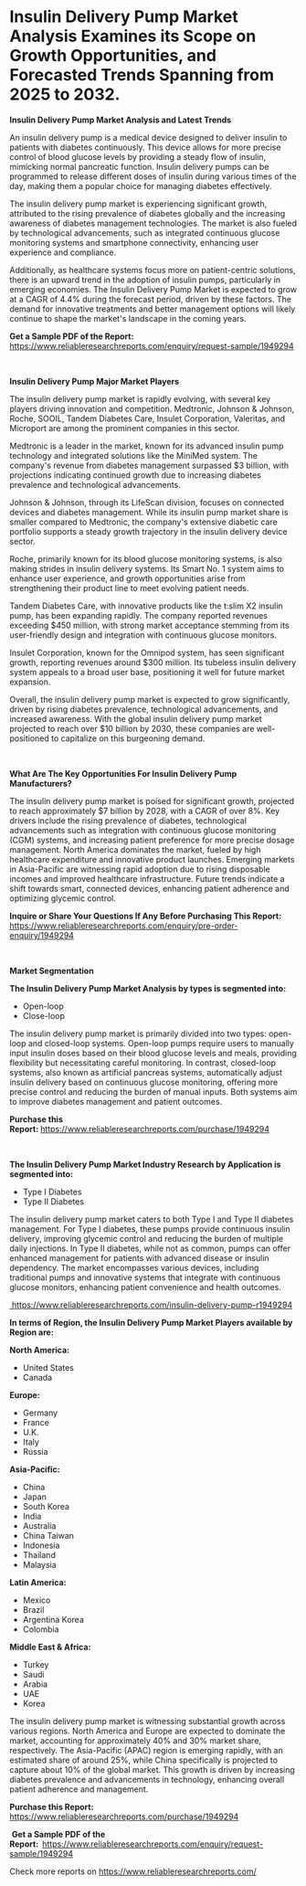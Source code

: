 <p><h1>Insulin Delivery Pump Market Analysis Examines its Scope on Growth Opportunities, and Forecasted Trends Spanning from 2025 to 2032.</h1></p><p><strong>Insulin Delivery Pump Market Analysis and Latest Trends</strong></p>
<p><p>An insulin delivery pump is a medical device designed to deliver insulin to patients with diabetes continuously. This device allows for more precise control of blood glucose levels by providing a steady flow of insulin, mimicking normal pancreatic function. Insulin delivery pumps can be programmed to release different doses of insulin during various times of the day, making them a popular choice for managing diabetes effectively.</p><p>The insulin delivery pump market is experiencing significant growth, attributed to the rising prevalence of diabetes globally and the increasing awareness of diabetes management technologies. The market is also fueled by technological advancements, such as integrated continuous glucose monitoring systems and smartphone connectivity, enhancing user experience and compliance.</p><p>Additionally, as healthcare systems focus more on patient-centric solutions, there is an upward trend in the adoption of insulin pumps, particularly in emerging economies. The Insulin Delivery Pump Market is expected to grow at a CAGR of 4.4% during the forecast period, driven by these factors. The demand for innovative treatments and better management options will likely continue to shape the market's landscape in the coming years.</p></p>
<p><strong>Get a Sample PDF of the Report:&nbsp;</strong> <a href="https://www.reliableresearchreports.com/enquiry/request-sample/1949294?utm_campaign=3028&utm_medium=2&utm_source=Github&utm_content=ia&utm_term=04032025&utm_id=insulin-delivery-pump">https://www.reliableresearchreports.com/enquiry/request-sample/1949294</a></p>
<p>&nbsp;</p>
<p><strong>Insulin Delivery Pump Major Market Players</strong></p>
<p><p>The insulin delivery pump market is rapidly evolving, with several key players driving innovation and competition. Medtronic, Johnson & Johnson, Roche, SOOIL, Tandem Diabetes Care, Insulet Corporation, Valeritas, and Microport are among the prominent companies in this sector.</p><p>Medtronic is a leader in the market, known for its advanced insulin pump technology and integrated solutions like the MiniMed system. The company's revenue from diabetes management surpassed $3 billion, with projections indicating continued growth due to increasing diabetes prevalence and technological advancements.</p><p>Johnson & Johnson, through its LifeScan division, focuses on connected devices and diabetes management. While its insulin pump market share is smaller compared to Medtronic, the company's extensive diabetic care portfolio supports a steady growth trajectory in the insulin delivery device sector.</p><p>Roche, primarily known for its blood glucose monitoring systems, is also making strides in insulin delivery systems. Its Smart No. 1 system aims to enhance user experience, and growth opportunities arise from strengthening their product line to meet evolving patient needs.</p><p>Tandem Diabetes Care, with innovative products like the t:slim X2 insulin pump, has been expanding rapidly. The company reported revenues exceeding $450 million, with strong market acceptance stemming from its user-friendly design and integration with continuous glucose monitors.</p><p>Insulet Corporation, known for the Omnipod system, has seen significant growth, reporting revenues around $300 million. Its tubeless insulin delivery system appeals to a broad user base, positioning it well for future market expansion.</p><p>Overall, the insulin delivery pump market is expected to grow significantly, driven by rising diabetes prevalence, technological advancements, and increased awareness. With the global insulin delivery pump market projected to reach over $10 billion by 2030, these companies are well-positioned to capitalize on this burgeoning demand.</p></p>
<p>&nbsp;</p>
<p><strong>What Are The Key Opportunities For Insulin Delivery Pump Manufacturers?</strong></p>
<p><p>The insulin delivery pump market is poised for significant growth, projected to reach approximately $7 billion by 2028, with a CAGR of over 8%. Key drivers include the rising prevalence of diabetes, technological advancements such as integration with continuous glucose monitoring (CGM) systems, and increasing patient preference for more precise dosage management. North America dominates the market, fueled by high healthcare expenditure and innovative product launches. Emerging markets in Asia-Pacific are witnessing rapid adoption due to rising disposable incomes and improved healthcare infrastructure. Future trends indicate a shift towards smart, connected devices, enhancing patient adherence and optimizing glycemic control.</p></p>
<p><strong>Inquire or Share Your Questions If Any Before Purchasing This Report:</strong> <a href="https://www.reliableresearchreports.com/enquiry/pre-order-enquiry/1949294?utm_campaign=3028&utm_medium=2&utm_source=Github&utm_content=ia&utm_term=04032025&utm_id=insulin-delivery-pump">https://www.reliableresearchreports.com/enquiry/pre-order-enquiry/1949294</a></p>
<p>&nbsp;</p>
<p><strong>Market Segmentation</strong></p>
<p><strong>The Insulin Delivery Pump Market Analysis by types is segmented into:</strong></p>
<p><ul><li>Open-loop</li><li>Close-loop</li></ul></p>
<p><p>The insulin delivery pump market is primarily divided into two types: open-loop and closed-loop systems. Open-loop pumps require users to manually input insulin doses based on their blood glucose levels and meals, providing flexibility but necessitating careful monitoring. In contrast, closed-loop systems, also known as artificial pancreas systems, automatically adjust insulin delivery based on continuous glucose monitoring, offering more precise control and reducing the burden of manual inputs. Both systems aim to improve diabetes management and patient outcomes.</p></p>
<p><strong>Purchase this Report:&nbsp;</strong><a href="https://www.reliableresearchreports.com/purchase/1949294?utm_campaign=3028&utm_medium=2&utm_source=Github&utm_content=ia&utm_term=04032025&utm_id=insulin-delivery-pump">https://www.reliableresearchreports.com/purchase/1949294</a></p>
<p>&nbsp;</p>
<p><strong>The Insulin Delivery Pump Market Industry Research by Application is segmented into:</strong></p>
<p><ul><li>Type I Diabetes</li><li>Type II Diabetes</li></ul></p>
<p><p>The insulin delivery pump market caters to both Type I and Type II diabetes management. For Type I diabetes, these pumps provide continuous insulin delivery, improving glycemic control and reducing the burden of multiple daily injections. In Type II diabetes, while not as common, pumps can offer enhanced management for patients with advanced disease or insulin dependency. The market encompasses various devices, including traditional pumps and innovative systems that integrate with continuous glucose monitors, enhancing patient convenience and health outcomes.</p></p>
<p><a href="https://www.reliableresearchreports.com/insulin-delivery-pump-r1949294?utm_campaign=3028&utm_medium=2&utm_source=Github&utm_content=ia&utm_term=04032025&utm_id=insulin-delivery-pump">&nbsp;https://www.reliableresearchreports.com/insulin-delivery-pump-r1949294</a></p>
<p><strong>In terms of Region, the Insulin Delivery Pump Market Players available by Region are:</strong></p>
<p>
    <p> <strong> North America: </strong>
        <ul>
            <li>United States</li>
            <li>Canada</li>
        </ul>
        </p> 
    <p> <strong> Europe: </strong>
        <ul>
            <li>Germany</li>
            <li>France</li>
            <li>U.K.</li>
            <li>Italy</li>
            <li>Russia</li>
        </ul>
        </p> 
    <p> <strong> Asia-Pacific: </strong>
        <ul>
            <li>China</li>
            <li>Japan</li>
            <li>South Korea</li>
            <li>India</li>
            <li>Australia</li>
            <li>China Taiwan</li>
            <li>Indonesia</li>
            <li>Thailand</li>
            <li>Malaysia</li>
        </ul>
        </p> 
    <p> <strong> Latin America: </strong>
        <ul>
            <li>Mexico</li>
            <li>Brazil</li>
            <li>Argentina Korea</li>
            <li>Colombia</li>
        </ul>
        </p> 
    <p> <strong> Middle East & Africa: </strong>
        <ul>
            <li>Turkey</li>
            <li>Saudi</li>
            <li>Arabia</li>
            <li>UAE</li>
            <li>Korea</li>
        </ul>
    </p>
    </p>
<p><p>The insulin delivery pump market is witnessing substantial growth across various regions. North America and Europe are expected to dominate the market, accounting for approximately 40% and 30% market share, respectively. The Asia-Pacific (APAC) region is emerging rapidly, with an estimated share of around 25%, while China specifically is projected to capture about 10% of the global market. This growth is driven by increasing diabetes prevalence and advancements in technology, enhancing overall patient adherence and management.</p></p>
<p><strong>Purchase this Report: </strong><a href="https://www.reliableresearchreports.com/purchase/1949294?utm_campaign=3028&utm_medium=2&utm_source=Github&utm_content=ia&utm_term=04032025&utm_id=insulin-delivery-pump">https://www.reliableresearchreports.com/purchase/1949294</a></p>
<p>&nbsp;<strong>Get a Sample PDF of the Report:&nbsp;&nbsp;</strong><a href="https://www.reliableresearchreports.com/enquiry/request-sample/1949294?utm_campaign=3028&utm_medium=2&utm_source=Github&utm_content=ia&utm_term=04032025&utm_id=insulin-delivery-pump">https://www.reliableresearchreports.com/enquiry/request-sample/1949294</a></p>
<p><strong></strong></p>
<p>Check more reports on <a href="https://www.reliableresearchreports.com/?utm_campaign=3028&utm_medium=2&utm_source=Github&utm_content=ia&utm_term=04032025&utm_id=insulin-delivery-pump">https://www.reliableresearchreports.com/</a></p>